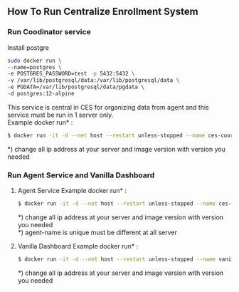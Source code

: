 ## How To Run Centralize Enrollment System
### Run Coodinator service  
Install postgre

```bash
sudo docker run \
--name=postgres \
-e POSTGRES_PASSWORD=test -p 5432:5432 \
-v /var/lib/postgresql/data:/var/lib/postgresql/data \
-e PGDATA=/var/lib/postgresql/data/pgdata \
-d postgres:12-alpine
```

This service is central in CES for organizing data from agent and this service must be run in 1 server only.  
Example docker run* :
```bash
$ docker run -it -d --net host --restart unless-stopped --name ces-coordinator registry.gitlab.com/nodefluxio/vanilla-dashboard:1.2.0 ./cescoordinator
```

*) change all ip address at your server and image version with version you needed


### Run Agent Service and Vanilla Dashboard
1. Agent Service 
   Example docker run* :
   ```bash
   $ docker run -it -d --net host --restart unless-stopped --name ces-agent registry.gitlab.com/nodefluxio/vanilla-dashboard:1.2.0 ./cesagent --agent-name <agent-name> --db-user postgres --db-password test --coor-url http://192.168.101.176:6012 --enrollment-vanilla-url http://192.168.101.248
   ```

   *) change all ip address at your server and image version with version you needed  
   *) agent-name is unique must be different at all server

2. Vanilla Dashboard
   Example docker run* :
   ```bash
   $ docker run -it -d --net host --restart unless-stopped --name vanilla-dashboard --env USE_CES=true  registry.gitlab.com/nodefluxio/vanilla-dashboard:1.2.0 ./vanend --visionaire-host 192.168.101.248:4004 --website-host 192.168.101.248 --db-host 192.168.101.248 --db-user postgres --db-password test --use-ces true
   ```

   *) change all ip address at your server and image version with version you needed  

